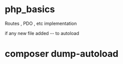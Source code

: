 # php_basics
Routes , PDO , etc implementation 

if any new file added -- to autoload
# composer dump-autoload 

